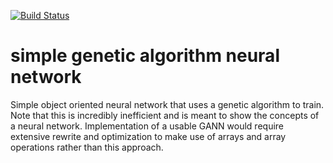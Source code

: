 [![Build Status](https://travis-ci.org/lee-mcfaul/simple-ga-neural-network.svg?branch=master)](https://travis-ci.org/lee-mcfaul/simple-ga-neural-network)

# simple genetic algorithm neural network
Simple object oriented neural network that uses a genetic algorithm to train. Note that this is incredibly inefficient and is meant to show the concepts of a neural network. Implementation of a usable GANN would require extensive rewrite and optimization to make use of arrays and array operations rather than this approach.
